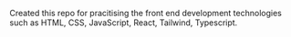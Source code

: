 Created this repo for pracitising the front end development technologies such as HTML, CSS, JavaScript, React, Tailwind, Typescript.